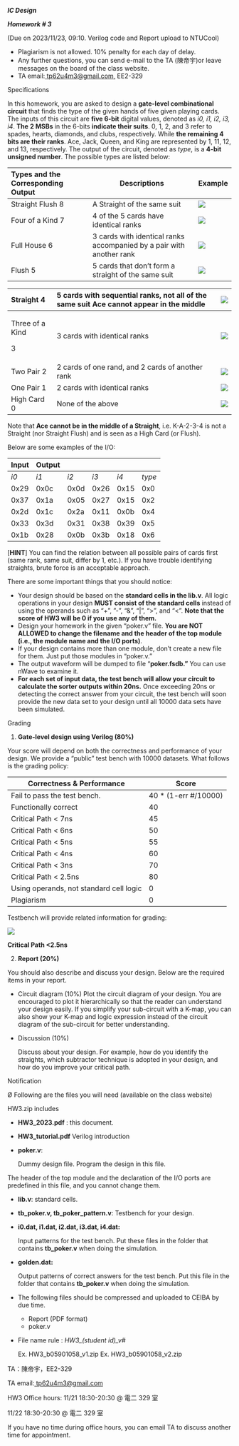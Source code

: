***IC Design*** 

***Homework # 3*** 

(Due on 2023/11/23, 09:10. Verilog code and Report upload to NTUCool) 

- Plagiarism is not allowed. 10% penalty for each day of delay.  
- Any further questions, you can send e-mail to the TA (陳帝宇)or leave messages on the board of the class website.  
- TA email:[ tp62u4m3@gmail.com,](mailto:tp62u4m3@gmail.com) EE2-329 

Specifications 

In this homework, you are asked to design a **gate-level combinational circuit** that finds the type of the given hands of five given playing cards. The inputs of this circuit are **five 6-bit** digital values, denoted as *i0, i1, i2, i3, i4*. **The** **2 MSBs** in the 6-bits **indicate their suits**. 0, 1, 2, and 3 refer to spades, hearts, diamonds, and clubs, respectively. While **the remaining 4 bits are their ranks**. Ace, Jack, Queen, and King are represented by 1, 11, 12, and 13, respectively. The output of the circuit, denoted as *type*, is a **4-bit unsigned number**. The possible types are listed below: 



|Types and the Corresponding Output |Descriptions |Example |
| :- | - | - |
|Straight Flush 8 |A Straight of the same suit |![](Aspose.Words.56382eda-75ce-4f57-b45e-f8b7aae2faec.001.png)|
|Four of a Kind 7 |4 of the 5 cards have identical ranks |![](Aspose.Words.56382eda-75ce-4f57-b45e-f8b7aae2faec.002.png)|
|Full House 6 |3 cards with identical ranks accompanied by a pair with another rank |![](Aspose.Words.56382eda-75ce-4f57-b45e-f8b7aae2faec.003.png)|
|Flush 5 |5 cards that don’t form a straight of the same suit |![](Aspose.Words.56382eda-75ce-4f57-b45e-f8b7aae2faec.004.png)|



|Straight 4 |5 cards with sequential ranks, not all of the same suit **Ace cannot appear in the middle** |![](Aspose.Words.56382eda-75ce-4f57-b45e-f8b7aae2faec.005.png)|
| :- | :- | - |
|<p>Three of a Kind </p><p>3 </p>|3 cards with identical ranks |![](Aspose.Words.56382eda-75ce-4f57-b45e-f8b7aae2faec.006.png)|
|Two Pair 2 |2 cards of one rand, and 2 cards of another rank |![](Aspose.Words.56382eda-75ce-4f57-b45e-f8b7aae2faec.007.png)|
|One Pair 1 |2 cards with identical ranks |![](Aspose.Words.56382eda-75ce-4f57-b45e-f8b7aae2faec.008.png)|
|High Card 0 |None of the above |![](Aspose.Words.56382eda-75ce-4f57-b45e-f8b7aae2faec.009.png)|

Note that **Ace cannot be in the middle of a Straight**, i.e. K-A-2-3-4 is not a Straight (nor Straight Flush) and is seen as a High Card (or Flush). 

Below are some examples of the I/O:  



|Input  |Output  |||||
| - | - | :- | :- | :- | :- |
|*i0* |*i1* |*i2* |*i3*  |*i4* |*type* |
|0x29 |0x0c |0x0d |0x26 |0x15 |0x0 |
|0x37 |0x1a |0x05 |0x27 |0x15 |0x2 |
|0x2d |0x1c |0x2a |0x11 |0x0b |0x4 |
|0x33 |0x3d |0x31 |0x38 |0x39 |0x5 |
|0x1b |0x28 |0x0b |0x3b |0x18 |0x6 |

[**HINT**] You can find the relation between all possible pairs of cards first (same rank, same suit, differ by 1, etc.). If you have trouble identifying straights, brute force is an acceptable approach. 

There are some important things that you should notice:  

- Your design should be based on the **standard cells in the lib.v**. All logic operations in your design **MUST consist of the standard cells** instead of using the operands such as “+”, ”-”, “&”, “|”, “>”, and “<”. **Note that the score of HW3 will be 0 if you use any of them.**  
- Design your homework in the given “poker.v” file. **You are NOT ALLOWED to change the filename and the header of the top module (i.e., the module name and the I/O ports)**.  
- If your design contains more than one module, don’t create a new file for them. Just put those modules in “poker.v.”  
- The output waveform will be dumped to file “**poker.fsdb.”** You can use nWave to examine it.  
- **For each set of input data, the test bench will allow your circuit to calculate the sorter outputs within 20ns.** Once exceeding 20ns or detecting the correct answer from your circuit, the test bench will soon provide the new data set to your design until all 10000 data sets have been simulated. 

Grading 

1. **Gate-level design using Verilog (80%)**  

Your score will depend on both the correctness and performance of your design. We provide a “public” test bench with 10000 datasets. What follows is the grading policy:  



|Correctness & Performance  |Score  |
| - | - |
|Fail to pass the test bench.  |40 \* (1-err #/10000)  |
|Functionally correct  |40  |
|Critical Path < 7ns  |45  |
|Critical Path < 6ns  |50  |
|Critical Path < 5ns |55 |
|Critical Path < 4ns  |60 |
|Critical Path < 3ns  |70 |
|Critical Path < 2.5ns |80 |
|Using operands, not standard cell logic  |0  |
|Plagiarism  |0  |

Testbench will provide related information for grading: 

![](Aspose.Words.56382eda-75ce-4f57-b45e-f8b7aae2faec.010.png)

**Critical Path <2.5ns** 

2. **Report (20%)**  

You should also describe and discuss your design. Below are the required items in your report. 

- Circuit diagram (10%) Plot the circuit diagram of your design. You are encouraged to plot it hierarchically so that the reader can understand your design easily. If you simplify your sub-circuit with a K-map, you can also show your K-map and logic expression instead of the circuit diagram of the sub-circuit for better understanding. 
- Discussion (10%) 

  Discuss about your design. For example, how do you identify the straights, which subtractor technique is adopted in your design, and how do you improve your critical path. 

Notification 

Ø Following are the files you will need (available on the class website)  

HW3.zip includes  

- **HW3\_2023.pdf** : this document.  
- **HW3\_tutorial.pdf** Verilog introduction 
- **poker.v**:  

  Dummy design file. Program the design in this file.  

The header of the top module and the declaration of the I/O ports are predefined in this file, and you cannot change them.  

- **lib.v**: standard cells.  
- **tb\_poker.v, tb\_poker\_pattern.v**:  Testbench for your design.  
- **i0.dat, i1.dat, i2.dat, i3.dat, i4.dat:**  

  Input patterns for the test bench. Put these files in the folder that contains **tb\_poker.v** when doing the simulation.  

- **golden.dat:** 

  Output patterns of correct answers for the test bench. Put this file in the folder that contains **tb\_poker.v** when doing the simulation. 

- The following files should be compressed and uploaded to CEIBA by due time.
  - Report (PDF format) 
  - poker.v 
- File name rule : *HW3\_(student id)\_v#* 

  Ex. HW3\_b05901058\_v1.zip Ex. HW3\_b05901058\_v2.zip 

TA：陳帝宇，EE2-329 

TA email:[ tp62u4m3@gmail.com ](mailto:tp62u4m3@gmail.com)

HW3 Office hours: 11/21 18:30-20:30 @  電二 329 室 

11/22 18:30-20:30 @  電二 329 室 

If you have no time during office hours, you can email TA to discuss another time for appointment.  
